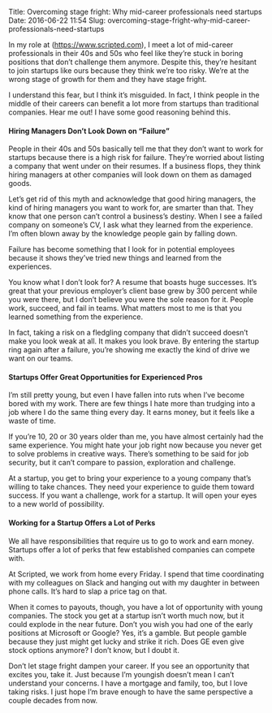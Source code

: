 Title: Overcoming stage fright: Why mid-career professionals need startups
Date: 2016-06-22 11:54
Slug: overcoming-stage-fright-why-mid-career-professionals-need-startups

In my role at (https://www.scripted.com), I meet a lot of mid-career professionals in their 40s and 50s who feel like they’re stuck in boring positions that don’t challenge them anymore. Despite this, they’re hesitant to join startups like ours because they think we’re too risky. We’re at the wrong stage of growth for them and they have stage fright.

I understand this fear, but I think it’s misguided. In fact, I think people in the middle of their careers can benefit a lot more from startups than traditional companies. Hear me out! I have some good reasoning behind this.

#### Hiring Managers Don’t Look Down on “Failure”

People in their 40s and 50s basically tell me that they don’t want to work for startups because there is a high risk for failure. They’re worried about listing a company that went under on their resumes. If a business flops, they think hiring managers at other companies will look down on them as damaged goods.

Let’s get rid of this myth and acknowledge that good hiring managers, the kind of hiring managers you want to work for, are smarter than that. They know that one person can’t control a business’s destiny. When I see a failed company on someone’s CV, I ask what they learned from the experience. I’m often blown away by the knowledge people gain by falling down.

Failure has become something that I look for in potential employees because it shows they’ve tried new things and learned from the experiences.

You know what I don’t look for? A resume that boasts huge successes. It’s great that your previous employer’s client base grew by 300 percent while you were there, but I don’t believe you were the sole reason for it. People work, succeed, and fail in teams. What matters most to me is that you learned something from the experience.

In fact, taking a risk on a fledgling company that didn’t succeed doesn’t make you look weak at all. It makes you look brave. By entering the startup ring again after a failure, you’re showing me exactly the kind of drive we want on our teams.

#### Startups Offer Great Opportunities for Experienced Pros

I’m still pretty young, but even I have fallen into ruts when I’ve become bored with my work. There are few things I hate more than trudging into a job where I do the same thing every day. It earns money, but it feels like a waste of time.

If you’re 10, 20 or 30 years older than me, you have almost certainly had the same experience. You might hate your job right now because you never get to solve problems in creative ways. There’s something to be said for job security, but it can’t compare to passion, exploration and challenge.

At a startup, you get to bring your experience to a young company that’s willing to take chances. They need your experience to guide them toward success. If you want a challenge, work for a startup. It will open your eyes to a new world of possibility.

#### Working for a Startup Offers a Lot of Perks

We all have responsibilities that require us to go to work and earn money. Startups offer a lot of perks that few established companies can compete with.

At Scripted, we work from home every Friday. I spend that time coordinating with my colleagues on Slack and hanging out with my daughter in between phone calls. It’s hard to slap a price tag on that.

When it comes to payouts, though, you have a lot of opportunity with young companies. The stock you get at a startup isn’t worth much now, but it could explode in the near future. Don’t you wish you had one of the early positions at Microsoft or Google? Yes, it’s a gamble. But people gamble because they just might get lucky and strike it rich. Does GE even give stock options anymore? I don’t know, but I doubt it.

Don’t let stage fright dampen your career. If you see an opportunity that excites you, take it. Just because I’m youngish doesn’t mean I can’t understand your concerns. I have a mortgage and family, too, but I love taking risks. I just hope I’m brave enough to have the same perspective a couple decades from now.